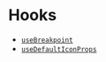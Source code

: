# Hooks
- [`useBreakpoint`](./use-breakpoint.md)
- [`useDefaultIconProps`](./use-default-icon-props.md)